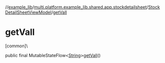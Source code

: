 //[example_lib](../../../index.md)/[multi.platform.example_lib.shared.app.stockdetailsheet](../index.md)/[StockDetailSheetViewModel](index.md)/[getVall](get-vall.md)

# getVall

[common]\

public final MutableStateFlow&lt;[String](https://developer.android.com/reference/kotlin/java/lang/String.html)&gt;[getVall](get-vall.md)()
